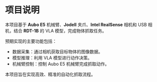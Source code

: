 # 项目说明

本项目基于 **Aubo E5** 机械臂、**Jodell** 夹爪、**Intel RealSense** 相机和 USB 相机，结合 **RDT-1B** 的 VLA 模型，完成物体抓取任务。

预期实现的主要功能包括：
- 数据采集：通过相机获取目标物体的图像数据。
- 模型推理：利用 VLA 模型进行动作决策。
- 机械臂控制：控制 Aubo E5 机械臂完成抓取动作。

本项目旨在实现高效、精准的自动化抓取流程。